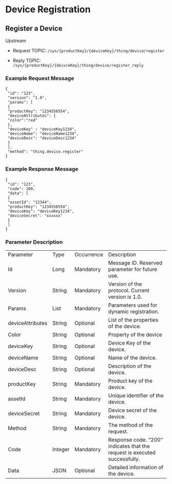 # Device Registration

## Register a Device

Upstream
- Request TOPIC: `/sys/{productKey}/{deviceKey}/thing/device/register`

- Reply TOPIC: `/sys/{productKey}/{deivceKey}/thing/device/register_reply`

### Example Request Message

```
{
 "id": "123",
 "version": "1.0",
 "params": [
 {
 "productKey": "1234556554",
 "deviceAttributes": {
 "color":"red"
 },
 "deviceKey" : "deviceKey1234",
 "deviceName": "deviceName1234",
 "deviceDesc": "deviceDesc1234"
 }
 ],
 "method": "thing.device.register"
}

```

### Example Response Message

```
{
 "id": "123",
 "code": 200,
 "data": [
 {
 "assetId": "12344",
 "productKey": "1234556554",
 "deviceKey": "deviceKey1234",
 "deviceSecret": "xxxxxx"
 }
 ]
}

```

### Parameter Description

<table>
  <tr>
    <td>Parameter</td>
    <td>Type</td>
    <td>Occurrence </td>
    <td>Description</td>
  </tr>
  <tr>
    <td>Id</td>
    <td>Long </td>
    <td>Mandatory</td>
    <td>Message ID. Reserved parameter for future use. </td>
  </tr>
  <tr>
    <td>Version </td>
    <td>String </td>
    <td>Mandatory </td>
    <td>Version of the protocol. Current version is 1.0. </td>
  </tr>
  <tr>
    <td>Params </td>
    <td>List </td>
    <td>Mandatory </td>
    <td>Parameters used for dynamic registration. </td>
  </tr>
  <tr>
    <td>deviceAttributes </td>
    <td>String </td>
    <td>Optional </td>
    <td>List of the properties of the device. </td>
  </tr>
  <tr>
    <td>Color </td>
    <td>String </td>
    <td>Optional </td>
    <td>Property of the device </td>
  </tr>
  <tr>
    <td>deviceKey </td>
    <td>String </td>
    <td>Optional </td>
    <td>Device Key of the device. </td>
  </tr>
  <tr>
    <td>deviceName </td>
    <td>String </td>
    <td>Optional </td>
    <td>Name of the device. </td>
  </tr>
  <tr>
    <td>deviceDesc</td>
    <td>String</td>
    <td>Optional</td>
    <td>Description of the device.</td>
  </tr>
  <tr>
    <td>productKey</td>
    <td>String</td>
    <td>Mandatory</td>
    <td>Product key of the device.</td>
  </tr>
  <tr>
    <td>assetId </td>
    <td>String</td>
    <td>Mandatory</td>
    <td>Unique identifier of the device. </td>
  </tr>
  <tr>
    <td>deviceSecret</td>
    <td>String </td>
    <td>Mandatory</td>
    <td>Device secret of the device.</td>
  </tr>
  <tr>
    <td>Method</td>
    <td>String</td>
    <td>Mandatory</td>
    <td>The method of the request.</td>
  </tr>
  <tr>
    <td>Code</td>
    <td>Integer</td>
    <td>Mandatory</td>
    <td>Response code. &ldquo;200&rdquo; indicates that the request is executed successfully.</td>
  </tr>
  <tr>
    <td>Data</td>
    <td>JSON </td>
    <td>Optional</td>
    <td>Detailed information of the device. </td>
  </tr>
</table>
